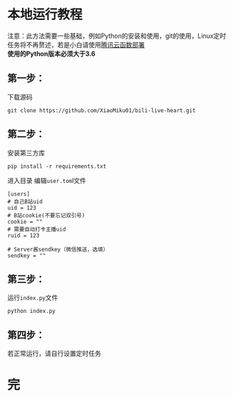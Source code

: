# 本地运行教程  
注意：此方法需要一些基础，例如Python的安装和使用，git的使用，Linux定时任务将不再赘述，若是小白请使用[腾讯云函数部署](tencent_cloud.md)  
**使用的Python版本必须大于3.6**

## 第一步：
下载源码  
```shell
git clone https://github.com/XiaoMiku01/bili-live-heart.git
```  

## 第二步：
安装第三方库  
```
pip install -r requirements.txt
```
进入目录 编辑`user.tom`l文件  
```
[users]
# 自己B站uid
uid = 123
# B站cookie(不要忘记双引号)
cookie = ""
# 需要自动打卡主播uid
ruid = 123

# Server酱sendkey（微信推送，选填）
sendkey = ""
```  
## 第三步：
运行`index.py`文件  
```
python index.py
```

## 第四步：
若正常运行，请自行设置定时任务  

# 完